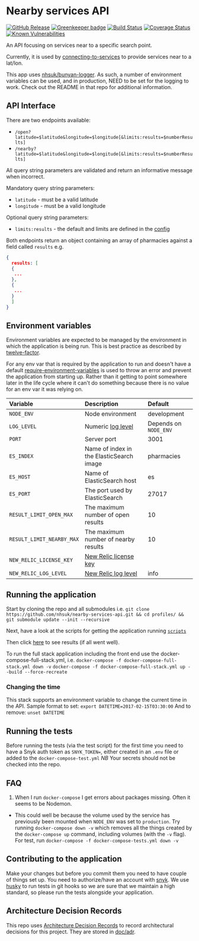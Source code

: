 # Nearby services API

[![GitHub Release](https://img.shields.io/github/release/nhsuk/nearby-services-api.svg)](https://github.com/nhsuk/nearby-services-api/releases/latest/)
[![Greenkeeper badge](https://badges.greenkeeper.io/nhsuk/nearby-services-api.svg)](https://greenkeeper.io/)
[![Build Status](https://travis-ci.org/nhsuk/nearby-services-api.svg?branch=master)](https://travis-ci.org/nhsuk/nearby-services-api)
[![Coverage Status](https://coveralls.io/repos/github/nhsuk/nearby-services-api/badge.svg)](https://coveralls.io/github/nhsuk/nearby-services-api)
[![Known Vulnerabilities](https://snyk.io/test/github/nhsuk/nearby-services-api/badge.svg)](https://snyk.io/test/github/nhsuk/nearby-services-api)

An API focusing on services near to a specific search point.

Currently, it is used by [connecting-to-services](https://github.com/nhsuk/connecting-to-services)
to provide services near to a lat/lon.

This app uses [nhsuk/bunyan-logger](https://github.com/nhsuk/bunyan-logger). As
such, a number of environment variables can be used, and in production, NEED to
be set for the logging to work. Check out the README in that repo for additional
information.

## API Interface

There are two endpoints available:
- `/open?latitude=$latitude&longitude=$longitude[&limits:results=$numberResults]`
- `/nearby?latitude=$latitude&longitude=$longitude[&limits:results=$numberResults]`

All query string parameters are validated and return an informative message
when incorrect.

Mandatory query string parameters:
- `latitude` - must be a valid latitude
- `longitude` - must be a valid longitude

Optional query string parameters:
- `limits:results` - the default and limits are defined in the
  [config](config/config.js)

Both endpoints return an object containing an array of pharmacies against a
field called `results` e.g.
```json
{
  results: [
  {
   ...
  },
  {
   ...
  }
  ]
}
```

## Environment variables

Environment variables are expected to be managed by the environment in which
the application is being run. This is best practice as described by
[twelve-factor](https://12factor.net/config).

For any env var that is required by the application to run and doesn't have a
default [require-environment-variables](https://www.npmjs.com/package/require-environment-variables)
is used to throw an error and prevent the application from starting up. Rather
than it getting to point somewhere later in the life cycle where it can't do
something because there is no value for an env var it was relying on.

| Variable                  | Description                                                                                                                               | Default                |
| :------------------------ | :---------------------------------------------------------------------------------------------------------------------------------------- | :--------------------- |
| `NODE_ENV`                | Node environment                                                                                                                          | development            |
| `LOG_LEVEL`               | Numeric [log level](https://github.com/trentm/node-bunyan#levels)                                                                         | Depends on `NODE_ENV`  |
| `PORT`                    | Server port                                                                                                                               | 3001                   |
| `ES_INDEX`                | Name of index in the ElasticSearch image                                                                                                  | pharmacies             |
| `ES_HOST`                 | Name of ElasticSearch host                                                                                                                | es                     |
| `ES_PORT`                 | The port used by ElasticSearch                                                                                                            | 27017                  |
| `RESULT_LIMIT_OPEN_MAX`   | The maximum number of open results                                                                                                        | 10                     |
| `RESULT_LIMIT_NEARBY_MAX` | The maximum number of nearby results                                                                                                      | 10                     |
| `NEW_RELIC_LICENSE_KEY`   | [New Relic license key](https://docs.newrelic.com/docs/agents/nodejs-agent/installation-configuration/nodejs-agent-configuration#license) |                        |
| `NEW_RELIC_LOG_LEVEL`     | [New Relic log level](https://docs.newrelic.com/docs/agents/nodejs-agent/installation-configuration/nodejs-agent-configuration#log_level) | info                   |

## Running the application

Start by cloning the repo and all submodules i.e.
`git clone https://github.com/nhsuk/nearby-services-api.git && cd profiles/ && git submodule update --init --recursive`

Next, have a look at the scripts for getting the application running
[`scripts`](scripts/)

Then click [here](http://localhost:3001/nearby?longitude=-1.0751380920410156&latitude=50.82191467285156)
to see results (if all went well).

To run the full stack application including the front end use the
docker-compose-full-stack.yml, i.e.
`docker-compose -f docker-compose-full-stack.yml down -v`
`docker-compose -f docker-compose-full-stack.yml up --build --force-recreate`

### Changing the time

This stack supports an environment variable to change the current time in the
API. Sample format to set:
`export DATETIME=2017-02-15T03:30:00`
And to remove:
`unset DATETIME`

## Running the tests

Before running the tests (via the test script) for the first time you need to
have a Snyk auth token as `SNYK_TOKEN=`, either created in an `.env` file or
added to the `docker-compose-test.yml`
*NB* Your secrets should not be checked into the repo.

## FAQ

1. When I run `docker-compose` I get errors about packages missing. Often it
   seems to be Nodemon.
  * This could well be because the volume used by the service has previously
    been mounted when `NODE_ENV` was set to `production`. Try running
    `docker-compose down -v` which removes all the things created by the
    `docker-compose up` command, including volumes (with the `-v` flag). For
    test, run `docker-compose -f docker-compose-tests.yml down -v`


## Contributing to the application

Make your changes but before you commit them you need to have couple of things
set up.  You need to authorize/have an account with [snyk](https://snyk.io/).
We use [husky](https://github.com/typicode/husky) to run tests in git hooks so
we are sure that we maintain a high standard, so please run the tests alongside
your application.

## Architecture Decision Records

This repo uses
[Architecture Decision Records](http://thinkrelevance.com/blog/2011/11/15/documenting-architecture-decisions)
to record architectural decisions for this project.
They are stored in [doc/adr](doc/adr).

